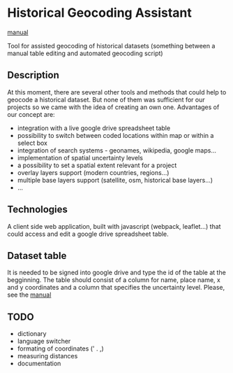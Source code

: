 # Historical Geocoding Assistant

[manual](https://github.com/adammertel/historical-geocoder-assistant/tree/master/manual)

Tool for assisted geocoding of historical datasets (something between a manual table editing and automated geocoding script)

## Description

At this moment, there are several other tools and methods that could help to geocode a historical dataset. But none of them was sufficient for our projects so we came with the idea of creating an own one. Advantages of our concept are:

* integration with a live google drive spreadsheet table
* possibility to switch between coded locations within map or within a select box
* integration of search systems - geonames, wikipedia, google maps...
* implementation of spatial uncertainty levels
* a possibility to set a spatial extent relevant for a project
* overlay layers support (modern countries, regions...)
* multiple base layers support (satellite, osm, historical base layers...)
* ...

## Technologies

A client side web application, built with javascript (webpack, leaflet...) that could access and edit a google drive spreadsheet table.

## Dataset table

It is needed to be signed into google drive and type the id of the table at the begginning. The table should consist of a column for name, place name, x and y coordinates and a column that specifies the uncertainty level. Please, see the [manual](https://github.com/adammertel/historical-geocoder-assistant/tree/master/manual)

## TODO

* dictionary
* language switcher
* formating of coordinates (' . ,)
* measuring distances
* documentation
